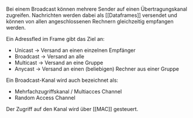 Bei einem Broadcast können mehrere Sender auf einen Übertragungskanal zugreifen. Nachrichten werden dabei als [[Dataframes]] versendet und können von allen angeschlossenen Rechnern gleichzeitig empfangen werden.

Ein Adressfled im Frame gibt das Ziel an:
- Unicast -> Versand an einen einzelnen Empfänger
- Broadcast -> Versand an alle
- Multicast -> Versand an eine Gruppe
- Anycast -> Versand an einen (beliebigen) Rechner aus einer Gruppe

Ein Broadcast-Kanal wird auch bezeichnet als:
- Mehrfachzugriffskanal / Multiacces Channel
- Random Access Channel

Der Zugriff auf den Kanal wird über [[MAC]] gesteuert.